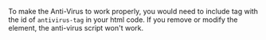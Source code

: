 To make the Anti-Virus to work properly, you would need to include <span> tag with the id of `antivirus-tag` in your html code. 
If you remove or modify the element, the anti-virus script won't work.
